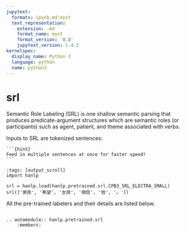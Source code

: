 ```yaml
---
jupytext:
  formats: ipynb,md:myst
  text_representation:
    extension: .md
    format_name: myst
    format_version: '0.8'
    jupytext_version: 1.4.2
kernelspec:
  display_name: Python 3
  language: python
  name: python3
---
```


# srl

Semantic Role Labeling (SRL) is one shallow semantic parsing that produces predicate-argument structures which are semantic roles (or participants) such as agent, patient, and theme associated with verbs.

Inputs to SRL are tokenized sentences:

````{margin} Batching is Faster
```{hint}
Feed in multiple sentences at once for faster speed! 
```
````


```{code-cell} ipython3
:tags: [output_scroll]
import hanlp

srl = hanlp.load(hanlp.pretrained.srl.CPB3_SRL_ELECTRA_SMALL)
srl(['男孩', '希望', '女孩', '相信', '他', '。'])
```

All the pre-trained labelers and their details are listed below.

```{eval-rst}

.. automodule:: hanlp.pretrained.srl
    :members:

```